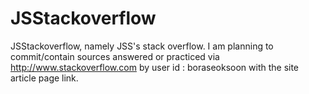# JSStackoverflow
JSStackoverflow, namely JSS's stack overflow.
I am planning to commit/contain sources answered or practiced via http://www.stackoverflow.com by user id : boraseoksoon with the site article page link. 

